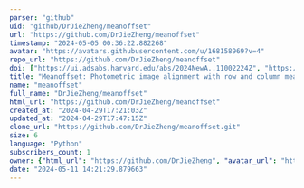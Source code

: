 ```yaml
---
parser: "github"
uid: "github/DrJieZheng/meanoffset"
url: "https://github.com/DrJieZheng/meanoffset"
timestamp: "2024-05-05 00:36:22.882268"
avatar: "https://avatars.githubusercontent.com/u/168158969?v=4"
repo_url: "https://github.com/DrJieZheng/meanoffset"
doi: ["https://ui.adsabs.harvard.edu/abs/2024NewA..11002224Z", "https://ui.adsabs.harvard.edu/abs/2024ascl.soft04013Z/abstract"]
title: "Meanoffset: Photometric image alignment with row and column means"
name: "meanoffset"
full_name: "DrJieZheng/meanoffset"
html_url: "https://github.com/DrJieZheng/meanoffset"
created_at: "2024-04-29T17:21:03Z"
updated_at: "2024-04-29T17:47:15Z"
clone_url: "https://github.com/DrJieZheng/meanoffset.git"
size: 6
language: "Python"
subscribers_count: 1
owner: {"html_url": "https://github.com/DrJieZheng", "avatar_url": "https://avatars.githubusercontent.com/u/168158969?v=4", "login": "DrJieZheng", "type": "User"}
date: "2024-05-11 14:21:29.879663"
---
```


